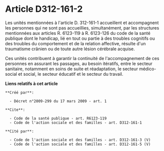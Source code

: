 # Article D312-161-2

Les unités mentionnées à l'article D. 312-161-1 accueillent et accompagnent les personnes qui ne sont pas accueillies,
simultanément, par les structures mentionnées aux articles R. 6123-119 à R. 6123-126 du code de la santé publique dont le
handicap, lié en tout ou partie à des troubles cognitifs ou des troubles du comportement et de la relation affective, résulte
d'un traumatisme crânien ou de toute autre lésion cérébrale acquise. 

Ces unités contribuent à garantir la continuité de l'accompagnement de ces personnes en assurant les passages, au besoin
itératifs, entre le secteur sanitaire, notamment en soins de suite et réadaptation, le secteur médico-social et social, le
secteur éducatif et le secteur du travail.

**Liens relatifs à cet article**

	**Créé par**:

	  - Décret n°2009-299 du 17 mars 2009 - art. 1

	**Cite**:

	  - Code de la santé publique - art. R6123-119
	  - Code de l'action sociale et des familles - art. D312-161-1

	**Cité par**:

	  - Code de l'action sociale et des familles - art. D312-161-3 (V)
	  - Code de l'action sociale et des familles - art. D312-161-5 (V)
